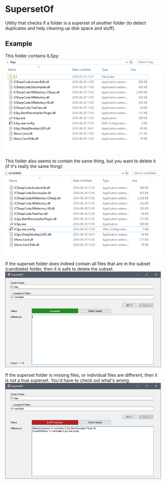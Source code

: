# SupersetOf
Utility that checks if a folder is a superset of another folder (to detect duplicates and help cleaning up disk space and stuff).

## Example
This folder contains ILSpy:
![superset](_doc/superset.png)

This folder also seems to contain the same thing, but you want to delete it (if it's really the same thing):
![subset](_doc/candidate.png)

If the superset folder does indeed contain all files that are in the subset (candidate) folder, then it is safe to delete the subset.
![is_superset](_doc/is_superset.png)

If the superset folder is missing files, or individual files are different, then it is not a true superset. You'd have to check out what's wrong.
![is_not_superset](_doc/is_not_superset.png)
